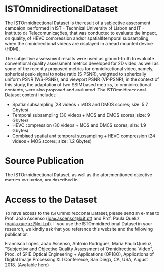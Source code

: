 # ISTOmnidirectionalDataset

The ISTOmnidirectional Dataset  is the result of a subjective assessment campaign, performed in IST - Technical University of Lisbon and IT - Instituto de Telecomunicações, that was conducted to evaluate the impact, on quality, of HEVC compression and/or spatial&temporal subsampling, when the omnidirectional videos are displayed in a head mounted device (HDM). 

The subjective assessment results were used as ground-truth to evaluate conventional quality assessment metrics developed for 2D video, as well as some of the recently proposed metrics for omnidirectional video, namely, spherical peak-signal to noise ratio (S-PSNR), weighted to spherically uniform PSNR (WS-PSNR), and viewport PSNR (VP-PSNR); in the context of this study, the adaptation of two SSIM based metrics, to omnidirectional contents, were also proposed and evaluated. The ISTOmnidireccional Dataset content includes:
*	Spatial subsampling (28 videos + MOS and DMOS scores; size: 5.7 Gbytes)
*	Temporal subsampling (30 videos +  MOS and DMOS scores; size: 9 Gbytes)
*	HEVC compression (30 videos +  MOS and DMOS scores; size: 1.9 Gbytes)
*	Combined  spatial and temporal subsampling + HEVC compression (24 videos +  MOS scores; size: 1.2 Gbytes)

# Source Publication

The ISTOmnidirectional Dataset, as well as the aforementioned objective metrics evaluation, are described in

# Access to the Dataset

To have access to the ISTOmnidireccional Dataset, please send an e-mail to Prof. João Ascenso (joao.ascenso@lx.it.pt) and Prof. Paula Queluz (paula.queluz@lx.it.pt). If you use the ISTOmnidirectional Dataset in your research, we kindly ask that you reference this website and the following publication:

Francisco Lopes, João Ascenso, António Rodrigues, Maria Paula Queluz, "Subjective and Objective Quality Assessment of Omnidirectional Video", Proc. of SPIE Optical Engineering + Applications (OP18O), Applications of Digital Image Processing XLI Conference, San Diego, CA, USA, August 2018. (Available here)
